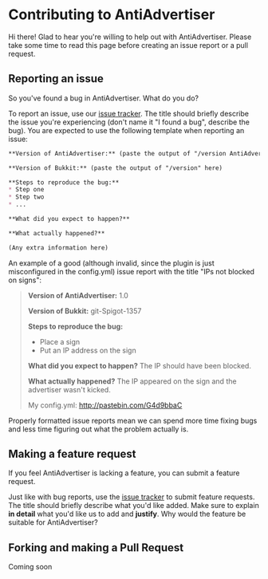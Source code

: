 Contributing to AntiAdvertiser
==============================

Hi there! Glad to hear you're willing to help out with AntiAdvertiser. Please take some time to read this page before creating an issue report or a pull request.

Reporting an issue
------------------
So you've found a bug in AntiAdvertiser. What do you do?

To report an issue, use our [issue tracker](https://github.com/MrEinStain/AntiAdvertiser/issues/new). The title should briefly describe the issue you're experiencing (don't name it "I found a bug", describe the bug). You are expected to use the following template when reporting an issue:

```markdown
**Version of AntiAdvertiser:** (paste the output of "/version AntiAdvertiser" here)

**Version of Bukkit:** (paste the output of "/version" here)

**Steps to reproduce the bug:**
* Step one
* Step two
* ...

**What did you expect to happen?**

**What actually happened?**

(Any extra information here)
```

An example of a good (although invalid, since the plugin is just misconfigured in the config.yml) issue report with the title "IPs not blocked on signs":

> **Version of AntiAdvertiser:** 1.0
>
> **Version of Bukkit:** git-Spigot-1357
>
> **Steps to reproduce the bug:**
> * Place a sign
> * Put an IP address on the sign
>
> **What did you expect to happen?** The IP should have been blocked.
>
> **What actually happened?** The IP appeared on the sign and the advertiser wasn't kicked.
>
> My config.yml: http://pastebin.com/G4d9bbaC

Properly formatted issue reports mean we can spend more time fixing bugs and less time figuring out what the problem actually is.

Making a feature request
------------------------
If you feel AntiAdvertiser is lacking a feature, you can submit a feature request.

Just like with bug reports, use the [issue tracker](https://github.com/MrEinStain/AntiAdvertiser/issues/new) to submit feature requests. The title should briefly describe what you'd like added. Make sure to explain **in detail** what you'd like us to add and **justify**. Why would the feature be suitable for AntiAdvertiser?

Forking and making a Pull Request
---------------------------------
Coming soon